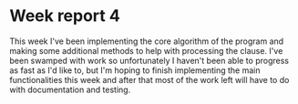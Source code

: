 # Week report 4

This week I've been implementing the core algorithm of the program and making
some additional methods to help with processing the clause. I've been swamped
with work so unfortunately I haven't been able to progress as fast as I'd
like to, but I'm hoping to finish implementing the main functionalities this
week and after that most of the work left will have to do with documentation
and testing.
